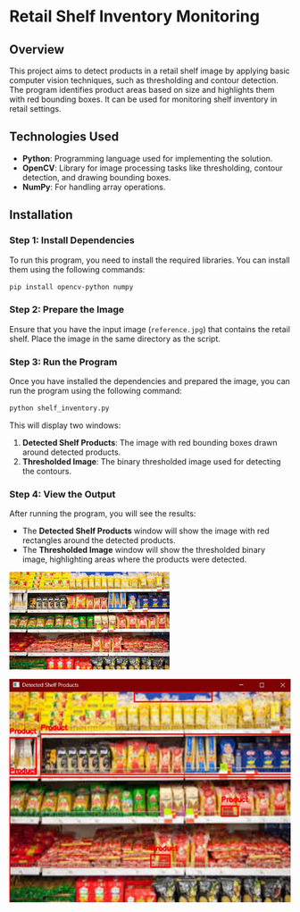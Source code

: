 
# Retail Shelf Inventory Monitoring

## Overview

This project aims to detect products in a retail shelf image by applying basic computer vision techniques, such as thresholding and contour detection. The program identifies product areas based on size and highlights them with red bounding boxes. It can be used for monitoring shelf inventory in retail settings.

## Technologies Used

- **Python**: Programming language used for implementing the solution.
- **OpenCV**: Library for image processing tasks like thresholding, contour detection, and drawing bounding boxes.
- **NumPy**: For handling array operations.

## Installation

### Step 1: Install Dependencies

To run this program, you need to install the required libraries. You can install them using the following commands:

```bash
pip install opencv-python numpy
````

### Step 2: Prepare the Image

Ensure that you have the input image (`reference.jpg`) that contains the retail shelf. Place the image in the same directory as the script.

### Step 3: Run the Program

Once you have installed the dependencies and prepared the image, you can run the program using the following command:

```bash
python shelf_inventory.py
```

This will display two windows:

1. **Detected Shelf Products**: The image with red bounding boxes drawn around detected products.
2. **Thresholded Image**: The binary thresholded image used for detecting the contours.

### Step 4: View the Output

After running the program, you will see the results:

* The **Detected Shelf Products** window will show the image with red rectangles around the detected products.
* The **Thresholded Image** window will show the thresholded binary image, highlighting areas where the products were detected.


![Original image](reference.jpg)

![output image ](output.jpg)

